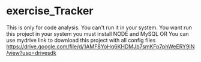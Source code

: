 # exercise_Tracker
This is only for code analysis.
You can't run it in your system.
You want run this project in your system you must install NODE and MySQL
                  OR
You can use mydrive link to download this project with all config files
https://drive.google.com/file/d/1AMF8YoHg6KHDMJb7smKFp7phWeERY9IN/view?usp=drivesdk
